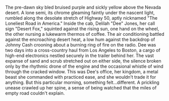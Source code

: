 The pre-dawn sky bled bruised purple and sickly yellow above the Nevada desert.  A lone semi, its chrome gleaming faintly under the nascent light, rumbled along the desolate stretch of Highway 50, aptly nicknamed "The Loneliest Road in America."  Inside the cab, Delilah "Dee" Jones, her call sign "Desert Fox," squinted against the rising sun, one hand on the wheel, the other nursing a lukewarm thermos of coffee.  The air conditioning battled against the encroaching desert heat, a low hum against the backdrop of Johnny Cash crooning about a burning ring of fire on the radio. Dee was two days into a cross-country haul from Los Angeles to Boston, a cargo of high-end electronics nestled securely in the trailer behind her. The vast expanse of sand and scrub stretched out on either side, the silence broken only by the rhythmic drone of the engine and the occasional whistle of wind through the cracked window.  This was Dee's office, her kingdom, a metal beast she commanded with practiced ease, and she wouldn’t trade it for anything.  But this particular morning, something felt…different.  A prickling unease crawled up her spine, a sense of being watched that the miles of empty road couldn't explain.
